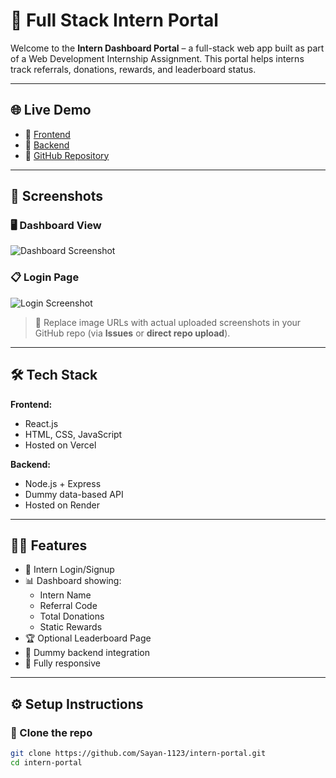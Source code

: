 # 🚀 Full Stack Intern Portal

Welcome to the **Intern Dashboard Portal** – a full-stack web app built as part of a Web Development Internship Assignment. This portal helps interns track referrals, donations, rewards, and leaderboard status.

---

## 🌐 Live Demo

- 🔗 [Frontend](https://intern-portal-frontend.vercel.app/)
- 🔗 [Backend](https://intern-portal-1-1e7i.onrender.com/)
- 📁 [GitHub Repository](https://github.com/Sayan-1123/intern-portal)

---

## 📸 Screenshots

### 🖥️ Dashboard View

![Dashboard Screenshot](https://user-images.githubusercontent.com/your-username/your-dashboard-image.png)

### 📋 Login Page

![Login Screenshot](https://user-images.githubusercontent.com/your-username/your-login-image.png)

> 📌 Replace image URLs with actual uploaded screenshots in your GitHub repo (via **Issues** or **direct repo upload**).

---

## 🛠️ Tech Stack

**Frontend:**
- React.js
- HTML, CSS, JavaScript
- Hosted on Vercel

**Backend:**
- Node.js + Express
- Dummy data-based API
- Hosted on Render

---

## 🧑‍💻 Features

- 🔐 Intern Login/Signup
- 📊 Dashboard showing:
  - Intern Name
  - Referral Code
  - Total Donations
  - Static Rewards
- 🏆 Optional Leaderboard Page
- 🔁 Dummy backend integration
- 📱 Fully responsive

---

## ⚙️ Setup Instructions

### 🔽 Clone the repo

```bash
git clone https://github.com/Sayan-1123/intern-portal.git
cd intern-portal
